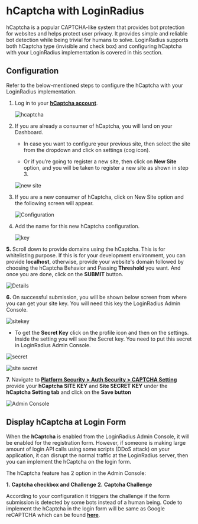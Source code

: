# hCaptcha with LoginRadius

hCaptcha is a popular CAPTCHA-like system that provides bot protection for websites and helps protect user privacy. It provides simple and reliable bot detection while being trivial for humans to solve. LoginRadius supports both hCaptcha type (invisible and check box) and configuring hCaptcha with your LoginRadius implementation is covered in this section.


## Configuration

Refer to the below-mentioned steps to configure the hCaptcha with your LoginRadius implementation.

1. Log in to your [**hCaptcha account**](https://dashboard.hcaptcha.com/).

   ![hcaptcha](https://apidocs.lrcontent.com/images/hCaptcha-Dashboard_8662726826465f309c79ff7.17555499.png "hcaptcha")

2. If you are already a consumer of  hCaptcha, you will land on your Dashboard.

   - In case you want to configure your previous site, then select the site from the dropdown and click on settings (cog icon).

   - Or if you’re going to register a new site, then click on **New Site** option, and you will be taken to register a new site as shown in step 3.

   ![new site](https://apidocs.lrcontent.com/images/newsite_6055570226465f35fc0d530.61772548.png "new site")

3. If you are a new consumer of hCaptcha, click on New Site option and the following screen will appear.

   ![Configuration](https://apidocs.lrcontent.com/images/config_12095328726465f38c8b0f56.81712963.png "Configuraion")

4. Add the name for this new hCaptcha configuration.

    ![key](https://apidocs.lrcontent.com/images/key_18723739296465f3d5042666.53788212.png "key")

**5.** Scroll down to provide domains using the hCaptcha. This is for whitelisting purpose. If this is for your development environment, you can provide **localhost**, otherwise, provide your website's domain followed by choosing the hCaptcha Behavior and Passing  **Threshold** you want. And once you are done, click on the **SUBMIT** button.

   ![Details](https://apidocs.lrcontent.com/images/details_6746455506465f485141ee0.93494683.png "Details")

**6.** On successful submission, you will be shown below screen from where you can get your site key. You will need this key  the LoginRadius Admin Console.

   ![sitekey](https://apidocs.lrcontent.com/images/save_9961831236465f4bb82a815.26873696.png "sitekey")

   - To get the **Secret Key** click on the profile icon and then on the settings. Inside the setting you will see the Secret key. You need to put this secret in LoginRadius Admin Console.
   
   ![secret](https://apidocs.lrcontent.com/images/pro_13632309556465f4fc478743.65763766.png "secret")

   ![site secret](https://apidocs.lrcontent.com/images/secret_957231926465f51d623132.18101757.png "site secret")


**7.** Navigate to [**Platform Security > Auth Security > CAPTCHA Setting**](https://adminconsole.loginradius.com/platform-security/account-protection/auth-security/captcha-settings)  provide your **hCaptcha SITE KEY** and **Site SECRET KEY** under the **hCaptcha Setting tab** and click on the **Save button**

   ![Admin Console](https://apidocs.lrcontent.com/images/admin_4601053736465ee10ccd996.07685825.png "Admin Console")


## Display hCaptcha at Login Form

When the **hCaptcha** is enabled from the LoginRadius Admin Console, it will be enabled for the registration form. However, if someone is making large amount of login API calls using some scripts (DDoS attack) on your application, it can disrupt the normal traffic at the LoginRadius server, then you can implement the hCaptcha on the login form.

The hCaptcha feature has 2 option in the Admin Console:

**1.** **Captcha checkbox and Challenge**
**2.** **Captcha Challenge**

According to your configuration it triggers the challenge if the form submission is detected by some bots instead of a human being. Code to implement the hCaptcha in the login form will be same as Google reCAPTCHA which can be found [**here**](/api/v2/admin-console/platform-security/captcha-providers/google-recaptcha-configuration/#displayinvisiblerecaptchaatloginform2).

